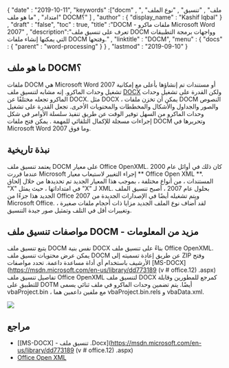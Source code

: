 {
  "date" : "2019-10-11",
  "keywords" :["docm" , "ملف" , "تنسيق" , "نوع الملف" , "امتداد" , "ما هو ملف DOCM؟" ] ,
  "author" : {
    "display_name" : "Kashif Iqbal"
} ,
  "draft" : "false",
  "toc" : true,
  "title" :"DOCM - ملفات ماكرو Microsoft Word 2007" ,
  "description":"تعرف على تنسيق ملف DOCM وواجهات برمجة التطبيقات التي يمكنها إنشاء ملفات DOCM وفتحها." ,
  "linktitle" : "DOCM",
  "menu" : {
    "docs" : {
      "parent" : "word-processing"
}
} ,
  "lastmod" : "2019-09-10"
}

## ما هو ملف DOCM؟

ملفات DOCM هي Microsoft Word 2007 أو مستندات تم إنشاؤها بأعلى مع إمكانية تشغيل وحدات الماكرو. إنه مشابه لتنسيق ملف [DOCX](/ar/word-processing/docx/) ولكن القدرة على تشغيل وحدات الماكرو تجعله مختلفًا عن DOCX. مثل DOCX ، يمكن أن تخزن ملفات DOCM النصوص والصور والجداول والأشكال والمخططات والمحتويات الأخرى. تجعل القدرة على تشغيل وحدات الماكرو من السهل توفير الوقت عن طريق تنفيذ سلسلة الأوامر في شكل إجراءات مسجلة للإكمال التلقائي للمهمة . يمكن فتح ملفات DOCM وتحريرها في Microsoft Word 2007 وما فوق.

## نبذة تاريخية

يعتمد تنسيق ملف DOCM على معيار Office OpenXML. كان ذلك في أوائل عام 2000 عندما قررت Microsoft إجراء التغيير لاستيعاب معيار ** Office Open XML **. المستندات ، من أنواع مختلفة ، بموجب هذا المعيار الجديد تم تحديدها من خلال إلحاق "X" في امتداداتها ، حيث يمثل "X" لـ XML. بحلول عام 2007 ، أصبح تنسيق الملف الجديد هذا جزءًا من Office 2007 ويتم تشغيله أيضًا في الإصدارات الجديدة من Microsoft Office. لقد أضاف نوع الملف الجديد مزايا ذات أحجام ملفات صغيرة ، وتغييرات أقل في التلف وتمثيل صور جيدة التنسيق.

## مواصفات تنسيق ملف DOCM - مزيد من المعلومات

يتبع تنسيق ملف DOCM نفس بنية DOCX بناءً على تنسيق ملف Office OpenXML. يمكن عرض محتويات تنسيق ملف DOCM عن طريق إعادة تسميته إلى ZIP وفتح الأرشيف باستخدام أي أداة مساعدة داعمة. تحدد مواصفات [MS-DOCX](https://msdn.microsoft.com/en-us/library/dd773189 (v # office.12) .aspx) تفاصيل تنسيق ملف Office OpenXML لتنسيق ملف DOCX كمرجع للمطورين وقابلة للتطبيق على DOTM أيضًا. يتم تضمين وحدات الماكرو في ملف ثنائي يسمى vbaProject.bin ، مع ملفين داعمين هما vbaProject.bin.rels و vbaData.xml.

![](https://social.technet.microsoft.com/Forums/getfile/331363)

## مراجع

* [[MS-DOCX] - تنسيق ملف .Docx](https://msdn.microsoft.com/en-us/library/dd773189 (v # office.12) .aspx)
* [Office Open XML](http://officeopenxml.com/)

